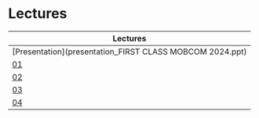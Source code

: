 # Lectures

| Lectures |
|-|
| [Presentation](presentation_FIRST CLASS MOBCOM 2024.ppt) |
| [01](01) |
| [02](02) |
| [03](03) |
| [04](04) |
